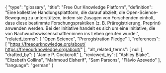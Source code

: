 {
    "type": "glossary",
    "title": "Free Our Knowledge Platform",
    "definition": "Eine kollektive Handlungsplattform, die darauf abzielt, die Open-Science-Bewegung zu unterstützen, indem sie Zusagen von Forschenden einholt, dass diese bestimmte Forschungspraktiken (z. B. Präregistrierung, Preprint) anwenden werden. Bei der Initiative handelt es sich um eine Initiative, die von Nachwuchswissenschaftler:innen ins Leben gerufen wurde.",
    "related_terms": [
        "Open Science",
        "Preregistration Pledge"
    ],
    "references": [
        "https://freeourknowledge.org/about/ https://freeourknowledge.org/about/"
    ],
    "alt_related_terms": [
        null
    ],
    "drafted_by": [
        "Jamie P. Cockcroft"
    ],
    "reviewed_by": [
        "Ashley Blake",
        "Elizabeth Collins",
        "Mahmoud Elsherif",
        "Sam Parsons",
        "Flávio Azevedo"
    ],
    "language": "german"
}